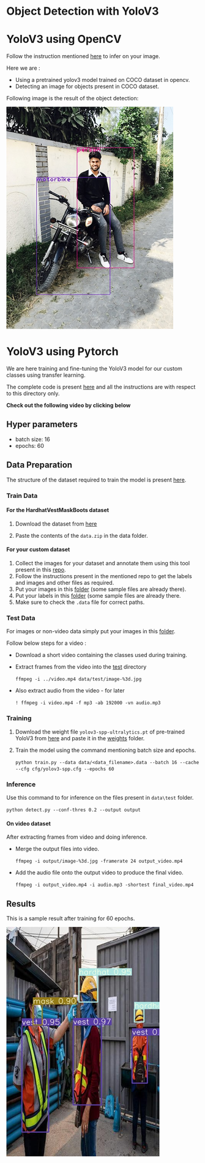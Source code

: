 # Object Detection with YoloV3

# YoloV3 using OpenCV
Follow the instruction mentioned [here](https://github.com/namanphy/EVA5/blob/main/S13/Yolo_openCV/readme.md)
to infer on your image.

Here we are :

- Using a pretrained yolov3 model trained on COCO dataset in opencv.
- Detecting an image for objects present in COCO dataset.

Following image is the result of the object detection:

![annotated](https://github.com/namanphy/EVA5/blob/main/S13/Yolo_openCV/img_annotated.jpg)

# YoloV3 using Pytorch
We are here training and fine-tuning the YoloV3 model for our custom 
classes using transfer learning.

The complete code is present [here](https://github.com/namanphy/EVA5/blob/main/S13/YoloV3) and 
all the instructions are with respect to this directory only.

**Check out the following video by clicking below**


## Hyper parameters
- batch size: 16
- epochs: 60

## Data Preparation
The structure of the dataset required to train the model is present 
[here](https://github.com/namanphy/EVA5/blob/main/S13/YoloV3/data/HardhatVestMaskBoots).

### Train Data

#### For the HardhatVestMaskBoots dataset

1. Download the dataset from [here](https://drive.google.com/file/d/1RlUgMtPfzzIdhB5zDgkXjL-v2UTjobme/view?usp=sharing)

2. Paste the contents of the `data.zip` in the data folder.

#### For your custom dataset

1. Collect the images for your dataset and annotate them using this tool present
in this [repo](https://github.com/miki998/YoloV3_Annotation_Tool).
2. Follow the instructions present in the mentioned repo to get the labels and images 
and other files as required.
3. Put your images in this [folder](https://github.com/namanphy/EVA5/blob/main/S13/YoloV3/data/HardhatVestMaskBoots/images)
(some sample files are already there).
4. Put your labels in this [folder](https://github.com/namanphy/EVA5/blob/main/S13/YoloV3/data/HardhatVestMaskBoots/images)
(some sample files are already there.
5. Make sure to check the `.data` file for correct paths.

### Test Data

For images or non-video data simply put your images in this [folder](https://github.com/namanphy/EVA5/blob/main/S13/YoloV3/data/test).

Follow below steps for a video :

- Download a short video containing the classes used during training.
- Extract frames from the video into the [test](https://github.com/namanphy/EVA5/blob/main/S13/YoloV3/data/test) directory

    `ffmpeg -i ../video.mp4 data/test/image-%3d.jpg`

- Also extract audio from the video - for later

    `! ffmpeg -i video.mp4 -f mp3 -ab 192000 -vn audio.mp3`


### Training

1. Download the weight file `yolov3-spp-ultralytics.pt` of pre-trained YoloV3 from [here](https://drive.google.com/open?id=1LezFG5g3BCW6iYaV89B2i64cqEUZD7e0) 
and paste it in the [weights](https://github.com/namanphy/EVA5/blob/main/S13/YoloV3/weights) folder.
2. Train the model using the command mentioning batch size and epochs.

    `python train.py --data data/<data_filename>.data --batch 16 --cache --cfg cfg/yolov3-spp.cfg --epochs 60`

### Inference

Use this command to for inference on the files present in `data\test` folder.

`python detect.py --conf-thres 0.2 --output output`

#### On video dataset
After extracting frames from video and doing inference.

- Merge the output files into video.

    `ffmpeg -i output/image-%3d.jpg -framerate 24 output_video.mp4`

- Add the audio file onto the output video to produce the final video.

    `ffmpeg -i output_video.mp4 -i audio.mp3 -shortest final_video.mp4`

## Results

This is a sample result after training for 60 epochs.

![inference](https://github.com/namanphy/EVA5/blob/main/S13/YoloV3/inference.jpg)
 